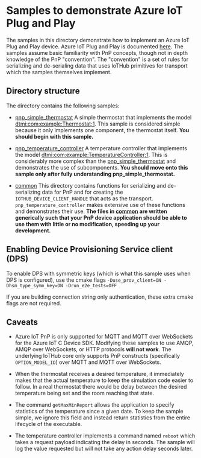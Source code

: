 # Samples to demonstrate Azure IoT Plug and Play

The samples in this directory demonstrate how to implement an Azure IoT Plug and Play device.  Azure IoT Plug and Play is documented [here](aka.ms/iotpnp).  The samples assume basic familiarity with PnP concepts, though not in depth knowledge of the PnP "convention".  The "convention" is a set of rules for serializing and de-serialing data that uses IoTHub primitives for transport which the samples themselves implement.

## Directory structure

The directory contains the following samples:

* [pnp_simple_thermostat](./pnp_simple_thermostat) A simple thermostat that implements the model [dtmi:com:example:Thermostat;1](https://github.com/Azure/opendigitaltwins-dtdl/blob/master/DTDL/v2/samples/Thermostat.json).  This sample is considered simple because it only implements one component, the thermostat itself.  **You should begin with this sample.**

* [pnp_temperature_controller](./pnp_temperature_controller) A temperature controller that implements the model [dtmi:com:example:TemperatureController;1](https://github.com/Azure/opendigitaltwins-dtdl/blob/master/DTDL/v2/samples/TemperatureController.json).  This is considerably more complex than the [pnp_simple_thermostat](./pnp_simple_thermostat) and demonstrates the use of subcomponents.  **You should move onto this sample only after fully understanding pnp_simple_thermostat.**

* [common](./common) This directory contains functions for serializing and de-serializing data for PnP and for creating the `IOTHUB_DEVICE_CLIENT_HANDLE` that acts as the transport.  `pnp_temperature_controller` makes extensive use of these functions and demonstrates their use.  **The files in [common](./common) are written generically such that your PnP device application should be able to use them with little or no modification, speeding up your development.**

## Enabling Device Provisioning Service client (DPS)

To enable DPS with symmetric keys (which is what this sample uses when DPS is configured), use the cmake flags `-Duse_prov_client=ON -Dhsm_type_symm_key=ON -Drun_e2e_tests=OFF `

If you are building connection string only authentication, these extra cmake flags are not required.

## Caveats

* Azure IoT PnP is only supported for MQTT and MQTT over WebSockets for the Azure IoT C Device SDK.  Modifying these samples to use AMQP, AMQP over WebSockets, or HTTP protocols **will not work**.  The underlying IoTHub core only supports PnP constructs (specifically `OPTION_MODEL_ID`) over MQTT and MQTT over WebSockets.

* When the thermostat receives a desired temperature, it immediately makes that the actual temperature to keep the simulation code easier to follow.  In a real thermostat there would be delay between the desired temperature being set and the room reaching that state.

* The command `getMaxMinReport` allows the application to specify statistics of the temperature since a given date.  To keep the sample simple, we ignore this field and instead return statistics from the entire lifecycle of the executable.

* The temperature controller implements a command named `reboot` which takes a request payload indicating the delay in seconds.  The sample will log the value requested but will not take any action delay seconds later. 
